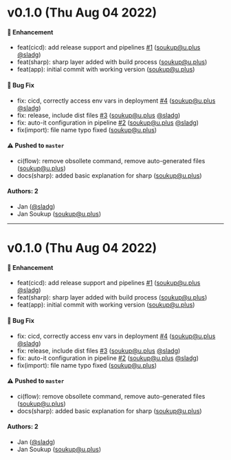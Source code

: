 # v0.1.0 (Thu Aug 04 2022)

#### 🚀 Enhancement

- feat(cicd): add release support and pipelines [#1](https://github.com/sladg/nextjs-image-optimizer-handler/pull/1) (soukup@u.plus [@sladg](https://github.com/sladg))
- feat(sharp): sharp layer added with build process (soukup@u.plus)
- feat(app): initial commit with working version (soukup@u.plus)

#### 🐛 Bug Fix

- fix: cicd, correctly access env vars in deployment [#4](https://github.com/sladg/nextjs-image-optimizer-handler/pull/4) (soukup@u.plus [@sladg](https://github.com/sladg))
- fix: release, include dist files [#3](https://github.com/sladg/nextjs-image-optimizer-handler/pull/3) (soukup@u.plus [@sladg](https://github.com/sladg))
- fix: auto-it configuration in pipeline [#2](https://github.com/sladg/nextjs-image-optimizer-handler/pull/2) (soukup@u.plus [@sladg](https://github.com/sladg))
- fix(import): file name typo fixed (soukup@u.plus)

#### ⚠️ Pushed to `master`

- ci(flow): remove obsollete command, remove auto-generated files (soukup@u.plus)
- docs(sharp): added basic explanation for sharp (soukup@u.plus)

#### Authors: 2

- Jan ([@sladg](https://github.com/sladg))
- Jan Soukup (soukup@u.plus)

---

# v0.1.0 (Thu Aug 04 2022)

#### 🚀 Enhancement

- feat(cicd): add release support and pipelines [#1](https://github.com/sladg/nextjs-image-optimizer-handler/pull/1) (soukup@u.plus [@sladg](https://github.com/sladg))
- feat(sharp): sharp layer added with build process (soukup@u.plus)
- feat(app): initial commit with working version (soukup@u.plus)

#### 🐛 Bug Fix

- fix: cicd, correctly access env vars in deployment [#4](https://github.com/sladg/nextjs-image-optimizer-handler/pull/4) (soukup@u.plus [@sladg](https://github.com/sladg))
- fix: release, include dist files [#3](https://github.com/sladg/nextjs-image-optimizer-handler/pull/3) (soukup@u.plus [@sladg](https://github.com/sladg))
- fix: auto-it configuration in pipeline [#2](https://github.com/sladg/nextjs-image-optimizer-handler/pull/2) (soukup@u.plus [@sladg](https://github.com/sladg))
- fix(import): file name typo fixed (soukup@u.plus)

#### ⚠️ Pushed to `master`

- ci(flow): remove obsollete command, remove auto-generated files (soukup@u.plus)
- docs(sharp): added basic explanation for sharp (soukup@u.plus)

#### Authors: 2

- Jan ([@sladg](https://github.com/sladg))
- Jan Soukup (soukup@u.plus)
